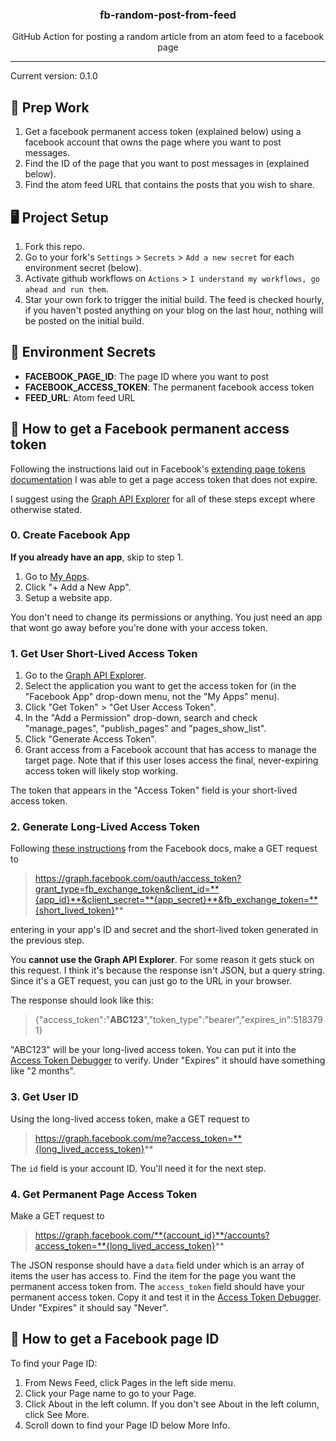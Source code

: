 <p align='center'>
  <h3 align="center">fb-random-post-from-feed</h3>
  <p align="center">GitHub Action for posting a random article from an atom feed to a facebook page</p>
</p>

---

Current version: 0.1.0

## 🎒 Prep Work
1. Get a facebook permanent access token (explained below) using a facebook account that owns the page where you want to post messages.
2. Find the ID of the page that you want to post messages in (explained below).
3. Find the atom feed URL that contains the posts that you wish to share.

## 🖥 Project Setup
1. Fork this repo.
2. Go to your fork's `Settings` > `Secrets` > `Add a new secret` for each environment secret (below).
3. Activate github workflows on `Actions` > `I understand my workflows, go ahead and run them`.
4. Star your own fork to trigger the initial build. The feed is checked hourly, if you haven't posted anything on your blog on the last hour, nothing will be posted on the initial build.

## 🤫 Environment Secrets

- **FACEBOOK_PAGE_ID**: The page ID where you want to post
- **FACEBOOK_ACCESS_TOKEN**: The permanent facebook access token
- **FEED_URL**: Atom feed URL

## 👥 How to get a Facebook permanent access token

Following the instructions laid out in Facebook's [extending page tokens documentation][2] I was able to get a page access token that does not expire.

I suggest using the [Graph API Explorer][3] for all of these steps except where otherwise stated.

### 0. Create Facebook App ###

**If you already have an app**, skip to step 1.

1. Go to [My Apps][4].
2. Click "+ Add a New App".
3. Setup a website app.

You don't need to change its permissions or anything. You just need an app that wont go away before you're done with your access token.

### 1. Get User Short-Lived Access Token ###

1. Go to the [Graph API Explorer][3].
2. Select the application you want to get the access token for (in the "Facebook App" drop-down menu, not the "My Apps" menu).
3. Click "Get Token" > "Get User Access Token".
4. In the "Add a Permission" drop-down, search and check "manage_pages", "publish_pages" and "pages_show_list".
5. Click "Generate Access Token".
6. Grant access from a Facebook account that has access to manage the target page. Note that if this user loses access the final, never-expiring access token will likely stop working.

The token that appears in the "Access Token" field is your short-lived access token.

### 2. Generate Long-Lived Access Token ###

Following [these instructions][5] from the Facebook docs, make a GET request to

> https://graph.facebook.com/oauth/access_token?grant_type=fb_exchange_token&client_id=**{app_id}**&client_secret=**{app_secret}**&fb_exchange_token=**{short_lived_token}**

entering in your app's ID and secret and the short-lived token generated in the previous step.

You **cannot use the Graph API Explorer**. For some reason it gets stuck on this request. I think it's because the response isn't JSON, but a query string. Since it's a GET request, you can just go to the URL in your browser.

The response should look like this:

> {"access_token":"**ABC123**","token_type":"bearer","expires_in":5183791}

"ABC123" will be your long-lived access token. You can put it into the [Access Token Debugger][7] to verify. Under "Expires" it should have something like "2 months".

### 3. Get User ID ###

Using the long-lived access token, make a GET request to 

> https://graph.facebook.com/me?access_token=**{long_lived_access_token}**

The `id` field is your account ID. You'll need it for the next step.

### 4. Get Permanent Page Access Token ###

Make a GET request to

> https://graph.facebook.com/**{account_id}**/accounts?access_token=**{long_lived_access_token}**

The JSON response should have a `data` field under which is an array of items the user has access to. Find the item for the page you want the permanent access token from. The `access_token` field should have your permanent access token. Copy it and test it in the [Access Token Debugger][7]. Under "Expires" it should say "Never".

[2]:https://developers.facebook.com/docs/facebook-login/access-tokens#extendingpagetokens
[3]:https://developers.facebook.com/tools/explorer
[4]:https://developers.facebook.com/apps/
[5]:https://developers.facebook.com/docs/facebook-login/access-tokens#extending
[6]:https://luckymarmot.com/paw
[7]:https://developers.facebook.com/tools/debug/accesstoken

## 👥 How to get a Facebook page ID

To find your Page ID:

1. From News Feed, click Pages in the left side menu.
2. Click your Page name to go to your Page.
3. Click About in the left column. If you don't see About in the left column, click See More.
4. Scroll down to find your Page ID below More Info.
